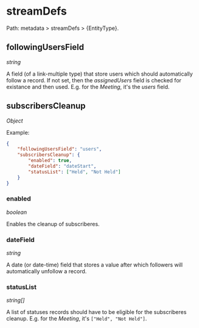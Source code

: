 # streamDefs

Path: metadata > streamDefs > {EntityType}.

## followingUsersField

*string*

A field (of a link-multiple type) that store users which should automatically follow a record. If not set, then the *assignedUsers* field is checked for existance and then used. E.g. for the *Meeting*, it's the *users* field.

## subscribersCleanup

*Object*

Example:

```json
{
    "followingUsersField": "users",
    "subscribersCleanup": {
        "enabled": true,
        "dateField": "dateStart",
        "statusList": ["Held", "Not Held"]
    }
}
```

### enabled

*boolean*

Enables the cleanup of subscriberes.

### dateField

*string*

A date (or date-time) field that stores a value after which followers will automatically unfollow a record.

### statusList

*string[]*

A list of statuses records should have to be eligible for the subscriberes cleanup. E.g. for the *Meeting*, it's `["Held", "Not Held"]`.

